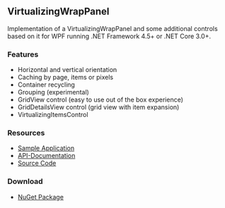 ## VirtualizingWrapPanel

Implementation of a VirtualizingWrapPanel and some additional controls based on it for WPF running .NET Framework 4.5+ or .NET Core 3.0+.

### Features
* Horizontal and vertical orientation
* Caching by page, items or pixels
* Container recycling
* Grouping (experimental)
* GridView control (easy to use out of the box experience)
* GridDetailsView control (grid view with item expansion)
* VirtualizingItemsControl

### Resources
* [Sample Application](https://github.com/sbaeumlisberger/VirtualizingWrapPanel/tree/master/downloads)
* [API-Documentation](https://sbaeumlisberger.github.io/VirtualizingWrapPanel/docs/api/WpfToolkit.Controls.html)
* [Source Code](https://github.com/sbaeumlisberger/VirtualizingWrapPanel/tree/master/VirtualizingWrapPanel/VirtualizingWrapPanel)

### Download
* [NuGet Package](https://www.nuget.org/packages/VirtualizingWrapPanel/)
